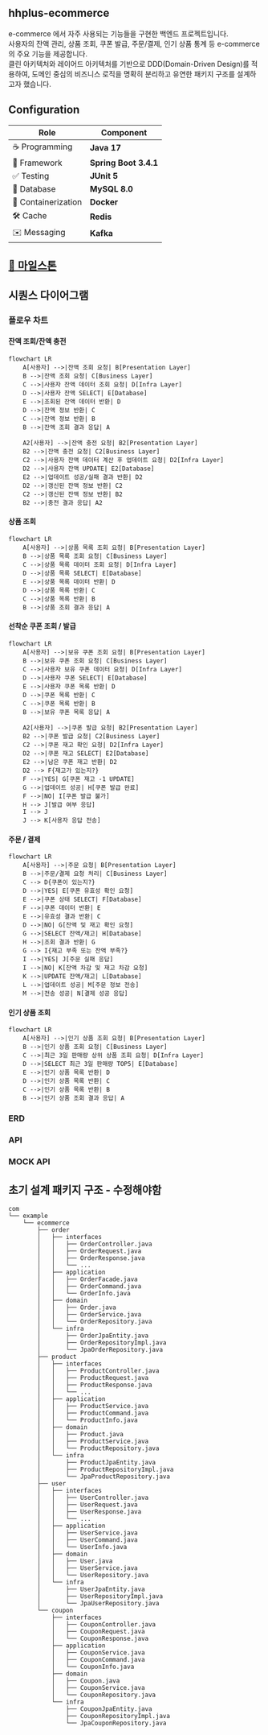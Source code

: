 

## hhplus-ecommerce
e-commerce 에서 자주 사용되는 기능들을 구현한 백엔드 프로젝트입니다.  
사용자의 잔액 관리, 상품 조회, 쿠폰 발급, 주문/결제, 인기 상품 통계 등 e-commerce의 주요 기능을 제공합니다.  
클린 아키텍처와 레이어드 아키텍처를 기반으로 DDD(Domain-Driven Design)를 적용하여, 도메인 중심의 비즈니스 로직을 명확히 분리하고 유연한 패키지 구조를 설계하고자 했습니다.


## Configuration
| **Role**           | **Component**                |
|---------------------|------------------------------|
| ☕ Programming      | **Java 17**                  |
| 🌱 Framework        | **Spring Boot 3.4.1**        |
| ✅ Testing          | **JUnit 5**                    |
| 🐬 Database         | **MySQL 8.0**                |
| 🐳 Containerization | **Docker**                   |
| 🛠 Cache            | **Redis**                    |
| ✉️ Messaging        | **Kafka**                    |


## [🔗 마일스톤](https://github.com/users/dhgudtmxhs/projects/3)
  
## 시퀀스 다이어그램

### 플로우 차트

#### 잔액 조회/잔액 충전
```mermaid
flowchart LR
    A[사용자] -->|잔액 조회 요청| B[Presentation Layer]
    B -->|잔액 조회 요청| C[Business Layer]
    C -->|사용자 잔액 데이터 조회 요청| D[Infra Layer]
    D -->|사용자 잔액 SELECT| E[Database]
    E -->|조회된 잔액 데이터 반환| D
    D -->|잔액 정보 반환| C
    C -->|잔액 정보 반환| B
    B -->|잔액 조회 결과 응답| A

    A2[사용자] -->|잔액 충전 요청| B2[Presentation Layer]
    B2 -->|잔액 충전 요청| C2[Business Layer]
    C2 -->|사용자 잔액 데이터 계산 후 업데이트 요청| D2[Infra Layer]
    D2 -->|사용자 잔액 UPDATE| E2[Database]
    E2 -->|업데이트 성공/실패 결과 반환| D2
    D2 -->|갱신된 잔액 정보 반환| C2
    C2 -->|갱신된 잔액 정보 반환| B2
    B2 -->|충전 결과 응답| A2
```
#### 상품 조회
```mermaid
flowchart LR
    A[사용자] -->|상품 목록 조회 요청| B[Presentation Layer]
    B -->|상품 목록 조회 요청| C[Business Layer]
    C -->|상품 목록 데이터 조회 요청| D[Infra Layer]
    D -->|상품 목록 SELECT| E[Database]
    E -->|상품 목록 데이터 반환| D
    D -->|상품 목록 반환| C
    C -->|상품 목록 반환| B
    B -->|상품 조회 결과 응답| A
```

#### 선착순 쿠폰 조회 / 발급
```mermaid
flowchart LR
    A[사용자] -->|보유 쿠폰 조회 요청| B[Presentation Layer]
    B -->|보유 쿠폰 조회 요청| C[Business Layer]
    C -->|사용자 보유 쿠폰 데이터 요청| D[Infra Layer]
    D -->|사용자 쿠폰 SELECT| E[Database]
    E -->|사용자 쿠폰 목록 반환| D
    D -->|쿠폰 목록 반환| C
    C -->|쿠폰 목록 반환| B
    B -->|보유 쿠폰 목록 응답| A

    A2[사용자] -->|쿠폰 발급 요청| B2[Presentation Layer]
    B2 -->|쿠폰 발급 요청| C2[Business Layer]
    C2 -->|쿠폰 재고 확인 요청| D2[Infra Layer]
    D2 -->|쿠폰 재고 SELECT| E2[Database]
    E2 -->|남은 쿠폰 재고 반환| D2
    D2 --> F{재고가 있는지?}
    F -->|YES| G[쿠폰 재고 -1 UPDATE]
    G -->|업데이트 성공| H[쿠폰 발급 완료]
    F -->|NO| I[쿠폰 발급 불가]
    H --> J[발급 여부 응답]
    I --> J
    J --> K[사용자 응답 전송]
```

#### 주문 / 결제
```mermaid
flowchart LR
    A[사용자] -->|주문 요청| B[Presentation Layer]
    B -->|주문/결제 요청 처리| C[Business Layer]
    C --> D{쿠폰이 있는지?}
    D -->|YES| E[쿠폰 유효성 확인 요청]
    E -->|쿠폰 상태 SELECT| F[Database]
    F -->|쿠폰 데이터 반환| E
    E -->|유효성 결과 반환| C
    D -->|NO| G[잔액 및 재고 확인 요청]
    G -->|SELECT 잔액/재고| H[Database]
    H -->|조회 결과 반환| G
    G --> I{재고 부족 또는 잔액 부족?}
    I -->|YES| J[주문 실패 응답]
    I -->|NO| K[잔액 차감 및 재고 차감 요청]
    K -->|UPDATE 잔액/재고| L[Database]
    L -->|업데이트 성공| M[주문 정보 전송]
    M -->|전송 성공| N[결제 성공 응답]
```

#### 인기 상품 조회
```mermaid
flowchart LR
    A[사용자] -->|인기 상품 조회 요청| B[Presentation Layer]
    B -->|인기 상품 조회 요청| C[Business Layer]
    C -->|최근 3일 판매량 상위 상품 조회 요청| D[Infra Layer]
    D -->|SELECT 최근 3일 판매량 TOP5| E[Database]
    E -->|인기 상품 목록 반환| D
    D -->|인기 상품 목록 반환| C
    C -->|인기 상품 목록 반환| B
    B -->|인기 상품 조회 결과 응답| A
```



### ERD



### API

### MOCK API

## 초기 설계 패키지 구조 - 수정해야함
```plaintext
com
└── example
    └── ecommerce
        ├── order
        │   ├── interfaces
        │   │   ├── OrderController.java
        │   │   ├── OrderRequest.java
        │   │   ├── OrderResponse.java
        │   │   └── ...
        │   ├── application
        │   │   ├── OrderFacade.java
        │   │   ├── OrderCommand.java
        │   │   └── OrderInfo.java
        │   ├── domain
        │   │   ├── Order.java
        │   │   ├── OrderService.java
        │   │   └── OrderRepository.java
        │   └── infra
        │       ├── OrderJpaEntity.java
        │       ├── OrderRepositoryImpl.java
        │       └── JpaOrderRepository.java
        ├── product
        │   ├── interfaces
        │   │   ├── ProductController.java
        │   │   ├── ProductRequest.java
        │   │   ├── ProductResponse.java
        │   │   └── ...
        │   ├── application
        │   │   ├── ProductService.java
        │   │   ├── ProductCommand.java
        │   │   └── ProductInfo.java
        │   ├── domain
        │   │   ├── Product.java
        │   │   ├── ProductService.java
        │   │   └── ProductRepository.java
        │   └── infra
        │       ├── ProductJpaEntity.java
        │       ├── ProductRepositoryImpl.java
        │       └── JpaProductRepository.java
        ├── user
        │   ├── interfaces
        │   │   ├── UserController.java
        │   │   ├── UserRequest.java
        │   │   ├── UserResponse.java
        │   │   └── ...
        │   ├── application
        │   │   ├── UserService.java
        │   │   ├── UserCommand.java
        │   │   └── UserInfo.java
        │   ├── domain
        │   │   ├── User.java
        │   │   ├── UserService.java
        │   │   └── UserRepository.java
        │   └── infra
        │       ├── UserJpaEntity.java
        │       ├── UserRepositoryImpl.java
        │       └── JpaUserRepository.java
        └── coupon
            ├── interfaces
            │   ├── CouponController.java
            │   ├── CouponRequest.java
            │   └── CouponResponse.java
            ├── application
            │   ├── CouponService.java
            │   ├── CouponCommand.java
            │   └── CouponInfo.java
            ├── domain
            │   ├── Coupon.java
            │   ├── CouponService.java
            │   └── CouponRepository.java
            └── infra
                ├── CouponJpaEntity.java
                ├── CouponRepositoryImpl.java
                └── JpaCouponRepository.java
```




